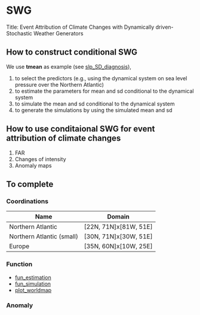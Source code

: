 # SWG
Title: Event Attribution of Climate Changes with Dynamically driven-Stochastic Weather Generators

## How to construct conditional SWG
We use **tmean** as example (see [slp_SD_diagnosis](https://github.com/cfcforever/SWG/blob/master/slp_SD_diagnosis.R)), 
1. to select the predictors (e.g., using the dynamical system on sea level pressure over the Northern Atlantic)
2. to estimate the parameters for mean and sd conditional to the dynamical system
3. to simulate the mean and sd conditional to the dynamical system
4. to generate the simulations by using the simulated mean and sd

## How to use conditaional SWG for event attribution of climate changes
1. FAR
2. Changes of intensity
3. Anomaly maps


## To complete
### Coordinations

| Name                      | Domain                |
| ------------------------- |:---------------------:|
| Northern Atlantic         | [22N, 71N]x[81W, 51E] |
| Northern Atlantic (small) | [30N, 71N]x[30W, 51E] |
| Europe                    | [35N, 60N]x[10W, 25E] |


### Function
- [fun_estimation](https://github.com/cfcforever/SWG/blob/master/function/fun_estimation_t2m.R)
- [fun_simulation](https://github.com/cfcforever/SWG/blob/master/function/fun_simulation_t2m.R)
- [plot_worldmap](https://github.com/cfcforever/SWG/blob/master/function/plot_worldmap.R)

### Anomaly 
